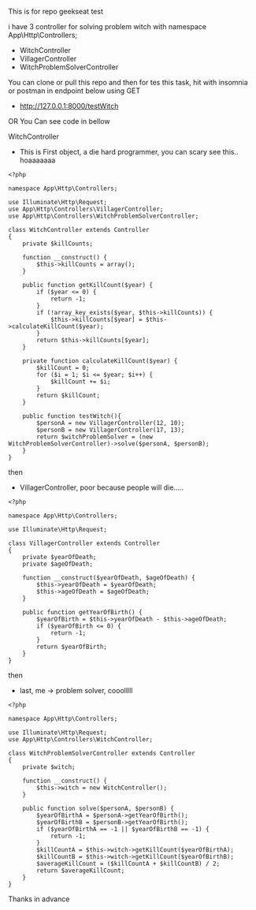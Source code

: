 This is for repo geekseat test

i have 3 controller for solving problem witch with namespace App\Http\Controllers;
- WitchController
- VillagerController
- WitchProblemSolverController



You can clone or pull this repo and then for tes this task, hit with insomnia or postman in endpoint below using GET
- http://127.0.0.1:8000/testWitch

OR You Can see code in bellow

WitchController
- This is First object, a die hard programmer, you can scary see this.. hoaaaaaaa
```
<?php

namespace App\Http\Controllers;

use Illuminate\Http\Request;
use App\Http\Controllers\VillagerController;
use App\Http\Controllers\WitchProblemSolverController;

class WitchController extends Controller
{
    private $killCounts;

    function __construct() {
        $this->killCounts = array();
    }

    public function getKillCount($year) {
        if ($year <= 0) {
            return -1;
        }
        if (!array_key_exists($year, $this->killCounts)) {
            $this->killCounts[$year] = $this->calculateKillCount($year);
        }
        return $this->killCounts[$year];
    }

    private function calculateKillCount($year) {
        $killCount = 0;
        for ($i = 1; $i <= $year; $i++) {
            $killCount += $i;
        }
        return $killCount;
    }

    public function testWitch(){
        $personA = new VillagerController(12, 10); 
        $personB = new VillagerController(17, 13);
        return $witchProblemSolver = (new WitchProblemSolverController)->solve($personA, $personB);
    }
}

```

then
- VillagerController, poor because people will die.....
```
<?php

namespace App\Http\Controllers;

use Illuminate\Http\Request;

class VillagerController extends Controller
{
    private $yearOfDeath;
    private $ageOfDeath;
  
    function __construct($yearOfDeath, $ageOfDeath) {
        $this->yearOfDeath = $yearOfDeath;
        $this->ageOfDeath = $ageOfDeath;
    }
  
    public function getYearOfBirth() {
        $yearOfBirth = $this->yearOfDeath - $this->ageOfDeath;
        if ($yearOfBirth <= 0) {
            return -1;
        }
        return $yearOfBirth;
    }
}

```

then 
- last, me -> problem solver, cooolllll
```
<?php

namespace App\Http\Controllers;

use Illuminate\Http\Request;
use App\Http\Controllers\WitchController;

class WitchProblemSolverController extends Controller
{
    private $witch;

    function __construct() {
        $this->witch = new WitchController();
    }

    public function solve($personA, $personB) {
        $yearOfBirthA = $personA->getYearOfBirth();
        $yearOfBirthB = $personB->getYearOfBirth();
        if ($yearOfBirthA == -1 || $yearOfBirthB == -1) {
            return -1;
        }
        $killCountA = $this->witch->getKillCount($yearOfBirthA);
        $killCountB = $this->witch->getKillCount($yearOfBirthB);
        $averageKillCount = ($killCountA + $killCountB) / 2;
        return $averageKillCount;
    }
}

```



Thanks in advance
